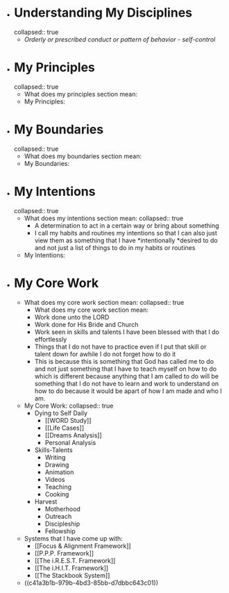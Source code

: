 - # Understanding My Disciplines
  collapsed:: true
	- *Orderly or prescribed conduct or pattern of behavior - self-control*
- # My Principles
  collapsed:: true
	- What does my principles section mean:
	- My Principles:
- # My Boundaries
  collapsed:: true
	- What does my boundaries section mean:
	- My Boundaries:
- # My Intentions
  collapsed:: true
	- What does my intentions section mean: 
	  collapsed:: true
		- A determination to act in a certain way or bring about something
		- I call my habits and routines my intentions so that I can also just view them as something that I have *intentionally *desired to do and not just a list of things to do in my habits or routines
	- My Intentions:
- # My Core Work
	- What does my core work section mean: 
	  collapsed:: true
		- What does my core work section mean:
		- Work done unto the LORD
		- Work done for His Bride and Church
		- Work seen in skills and talents I have been blessed with that I do effortlessly
		- Things that I do not have to practice even if I put that skill or talent down for awhile I do not forget how to do it
		- This is because this is something that God has called me to do and not just something that I have to teach myself on how to do which is different because anything that I am called to do will be something that I do not have to learn and work to understand on how to do because it would be apart of how I am made and who I am.
	- My Core Work: 
	  collapsed:: true
		- Dying to Self Daily
			- [[WORD Study]]
			- [[Life Cases]]
			- [[Dreams Analysis]]
			- Personal Analysis
		- Skills-Talents
			- Writing
			- Drawing
			- Animation
			- Videos
			- Teaching
			- Cooking
		- Harvest
			- Motherhood
			- Outreach
			- Discipleship
			- Fellowship
	- Systems that I have come up with:
		- [[Focus & Alignment Framework]]
		- [[P.P.P. Framework]]
		- [[The i.R.E.S.T. Framework]]
		- [[The i.H.I.T. Framework]]
		- [[The Stackbook System]]
	- ((c41a3b1b-979b-4bd3-85bb-d7dbbc643c01))